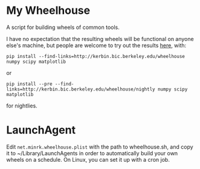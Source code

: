 # My Wheelhouse

A script for building wheels of common tools.

I have no expectation that the resulting wheels will be functional on anyone else's machine,
but people are welcome to try out the results [here](http://kerbin.bic.berkeley.edu/wheelhouse),
with:

    pip install --find-links=http://kerbin.bic.berkeley.edu/wheelhouse numpy scipy matplotlib

or

    pip install --pre --find-links=http://kerbin.bic.berkeley.edu/wheelhouse/nightly numpy scipy matplotlib

for nightlies.

# LaunchAgent

Edit `net.minrk.wheelhouse.plist` with the path to wheelhouse.sh,
and copy it to ~/Library/LaunchAgents in order to automatically build your own wheels
on a schedule. On Linux, you can set it up with a cron job.

